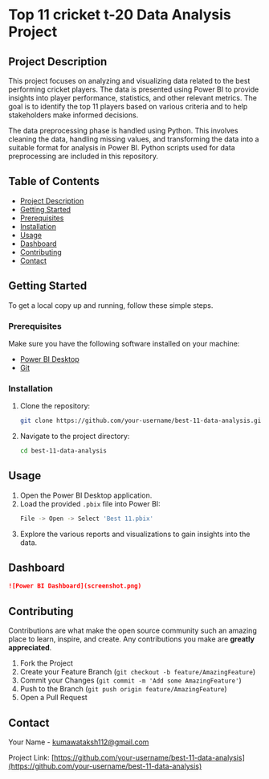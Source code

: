 
# Top 11 cricket t-20 Data Analysis Project

## Project Description

This project focuses on analyzing and visualizing data related to the best performing cricket players. The data is presented using Power BI to provide insights into player performance, statistics, and other relevant metrics. The goal is to identify the top 11 players based on various criteria and to help stakeholders make informed decisions.

The data preprocessing phase is handled using Python. This involves cleaning the data, handling missing values, and transforming the data into a suitable format for analysis in Power BI. Python scripts used for data preprocessing are included in this repository.

## Table of Contents

- [Project Description](#project-description)
- [Getting Started](#getting-started)
- [Prerequisites](#prerequisites)
- [Installation](#installation)
- [Usage](#usage)
- [Dashboard](#Dashboard)
- [Contributing](#contributing)
- [Contact](#contact)

## Getting Started

To get a local copy up and running, follow these simple steps.

### Prerequisites

Make sure you have the following software installed on your machine:

- [Power BI Desktop](https://powerbi.microsoft.com/desktop/)
- [Git](https://git-scm.com/)

### Installation

1. Clone the repository:
   ```sh
   git clone https://github.com/your-username/best-11-data-analysis.git
   ```
2. Navigate to the project directory:
   ```sh
   cd best-11-data-analysis
   ```

## Usage

1. Open the Power BI Desktop application.
2. Load the provided `.pbix` file into Power BI:
   ```sh
   File -> Open -> Select 'Best 11.pbix'
   ```
3. Explore the various reports and visualizations to gain insights into the data.

## Dashboard
```markdown
![Power BI Dashboard](screenshot.png)
```


## Contributing

Contributions are what make the open source community such an amazing place to learn, inspire, and create. Any contributions you make are **greatly appreciated**.

1. Fork the Project
2. Create your Feature Branch (`git checkout -b feature/AmazingFeature`)
3. Commit your Changes (`git commit -m 'Add some AmazingFeature'`)
4. Push to the Branch (`git push origin feature/AmazingFeature`)
5. Open a Pull Request


## Contact

Your Name - [kumawataksh112@gmail.com](mailto:your.kumawataksh112@gmail.com)

Project Link: [https://github.com/your-username/best-11-data-analysis](https://github.com/your-username/best-11-data-analysis)
